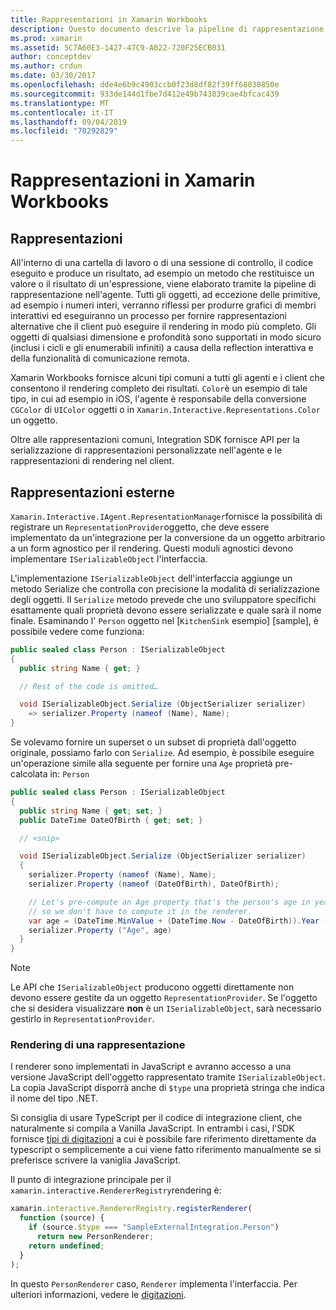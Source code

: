 ```yaml
---
title: Rappresentazioni in Xamarin Workbooks
description: Questo documento descrive la pipeline di rappresentazione Xamarin Workbooks, che consente il rendering di risultati avanzati per qualsiasi codice che restituisce un valore.
ms.prod: xamarin
ms.assetid: 5C7A60E3-1427-47C9-A022-720F25ECB031
author: conceptdev
ms.author: crdun
ms.date: 03/30/2017
ms.openlocfilehash: dde4e6b9c4903ccb0f23d8df82f39ff68030850e
ms.sourcegitcommit: 933de144d1fbe7d412e49b743839cae4bfcac439
ms.translationtype: MT
ms.contentlocale: it-IT
ms.lasthandoff: 09/04/2019
ms.locfileid: "70292829"
---
```

# <a name="representations-in-xamarin-workbooks"></a>Rappresentazioni in Xamarin Workbooks

## <a name="representations"></a>Rappresentazioni

All'interno di una cartella di lavoro o di una sessione di controllo, il codice eseguito e produce un risultato, ad esempio un metodo che restituisce un valore o il risultato di un'espressione, viene elaborato tramite la pipeline di rappresentazione nell'agente. Tutti gli oggetti, ad eccezione delle primitive, ad esempio i numeri interi, verranno riflessi per produrre grafici di membri interattivi ed eseguiranno un processo per fornire rappresentazioni alternative che il client può eseguire il rendering in modo più completo. Gli oggetti di qualsiasi dimensione e profondità sono supportati in modo sicuro (inclusi i cicli e gli enumerabili infiniti) a causa della reflection interattiva e della funzionalità di comunicazione remota.

Xamarin Workbooks fornisce alcuni tipi comuni a tutti gli agenti e i client che consentono il rendering completo dei risultati. `Color`è un esempio di tale tipo, in cui ad esempio in iOS, l'agente è responsabile della conversione `CGColor` di `UIColor` oggetti o in `Xamarin.Interactive.Representations.Color` un oggetto.

Oltre alle rappresentazioni comuni, Integration SDK fornisce API per la serializzazione di rappresentazioni personalizzate nell'agente e le rappresentazioni di rendering nel client.

## <a name="external-representations"></a>Rappresentazioni esterne

`Xamarin.Interactive.IAgent.RepresentationManager`fornisce la possibilità di registrare un `RepresentationProvider`oggetto, che deve essere implementato da un'integrazione per la conversione da un oggetto arbitrario a un form agnostico per il rendering. Questi moduli agnostici devono implementare `ISerializableObject` l'interfaccia.

L'implementazione `ISerializableObject` dell'interfaccia aggiunge un metodo Serialize che controlla con precisione la modalità di serializzazione degli oggetti. Il `Serialize` metodo prevede che uno sviluppatore specifichi esattamente quali proprietà devono essere serializzate e quale sarà il nome finale. Esaminando l' `Person` oggetto nel [`KitchenSink` esempio] [sample], è possibile vedere come funziona:

```csharp
public sealed class Person : ISerializableObject
{
  public string Name { get; }

  // Rest of the code is omitted…

  void ISerializableObject.Serialize (ObjectSerializer serializer)
    => serializer.Property (nameof (Name), Name);
}
```

Se volevamo fornire un superset o un subset di proprietà dall'oggetto originale, possiamo farlo con `Serialize`. Ad esempio, è possibile eseguire un'operazione simile alla seguente per fornire una `Age` proprietà pre-calcolata in: `Person`

```csharp
public sealed class Person : ISerializableObject
{
  public string Name { get; set; }
  public DateTime DateOfBirth { get; set; }

  // <snip>

  void ISerializableObject.Serialize (ObjectSerializer serializer)
  {
    serializer.Property (nameof (Name), Name);
    serializer.Property (nameof (DateOfBirth), DateOfBirth);

    // Let's pre-compute an Age property that's the person's age in years,
    // so we don't have to compute it in the renderer.
    var age = (DateTime.MinValue + (DateTime.Now - DateOfBirth)).Year - 1;
    serializer.Property ("Age", age)
  }
}
```

> [!NOTE]
> Le API che `ISerializableObject` producono oggetti direttamente non devono essere gestite da un oggetto `RepresentationProvider`. Se l'oggetto che si desidera visualizzare **non** è un `ISerializableObject`, sarà necessario gestirlo in `RepresentationProvider`.

### <a name="rendering-a-representation"></a>Rendering di una rappresentazione

I renderer sono implementati in JavaScript e avranno accesso a una versione JavaScript dell'oggetto rappresentato tramite `ISerializableObject`. La copia JavaScript disporrà anche di `$type` una proprietà stringa che indica il nome del tipo .NET.

Si consiglia di usare TypeScript per il codice di integrazione client, che naturalmente si compila a Vanilla JavaScript. In entrambi i casi, l'SDK fornisce [tipi di digitazioni][typings] a cui è possibile fare riferimento direttamente da typescript o semplicemente a cui viene fatto riferimento manualmente se si preferisce scrivere la vaniglia JavaScript.

Il punto di integrazione principale per il `xamarin.interactive.RendererRegistry`rendering è:

```js
xamarin.interactive.RendererRegistry.registerRenderer(
  function (source) {
    if (source.$type === "SampleExternalIntegration.Person")
      return new PersonRenderer;
    return undefined;
  }
);
```

In questo `PersonRenderer` caso, `Renderer` implementa l'interfaccia. Per ulteriori informazioni, vedere le [digitazioni][typings].

[typings]: https://github.com/xamarin/Workbooks/blob/master/SDK/typings/xamarin-interactive.d.ts
